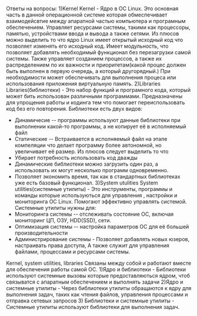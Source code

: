 Ответы на вопросы:
1)Kernel
Kernel - Ядро в ОС Linux. Это основная часть в данной операционной системе
которая обмеспечивает взаимодейсвтие между апаратной частью компьютера и 
програмным обеспечением. Управляет ресурсами системы, такими как 
процессоры, памятью, устройствами ввода и вывода а также сетями.
Из плюсов можно выделить то что ядро Linux имеет открытый исходный код
что позволяет изменять его исходный код. Имеет модульность, что позволяет
добавлять необходимый функционал без перезагрузки самой системы. 
Также управляет созданием процессов, а также их распределением 
по их важности и приоритетам(какой процес должен быть выполнен 
в первую очередь, а который другорядный.)
При необходимости может обеспечивать для выполнения процеса или использования 
приложения виртуальную память.
2)Libraries 
Libraries(библиотеки) - Это набор функций и програмного кода, который может бить использован 
различными программами. Предназначены для упрощения работы и кодинга тем что 
помогает переиспользовать код без его повторения. Библиотеки есть двух видов:
- Динамичесие -- программы используют данные библиотеки при выполнении какой-то
программы, а не копирует её в исполняемый файл
- Статические -- Встраивается в исполняемый файл на этапе компеляции что делает
программу более автономной, но увеличивает её размер. 
Из плюсов следует выделить то что  
- Убирает потребность использовать код дважды
- Динамические библиотеки можно загрузить один раз, а использовать их могут несколько 
программ одновременно.
- Позволяет экономить время, так как в стандартных библиотеках уже есть 
базовый функционал.
3)System utulities
System utilities(системные утилиты) - Это инструменты, программы и команды которые
используються для управления , настройки и мониторинга ОС Linux. Помогают эффективно 
управлять системой.
Системные утилиты нужны для:
- Мониторинга системы -- отслеживать состояние ОС, включая мониторинг ЦП, ОЗУ, HDD(SSD), сети.
- Оптимизация системы -- настройка параметров ОС для её большей производительности
- Администрирование системы - Позволяет добавлять новых юзеров, настраивать права доступа, 
А также служит для управления файлами, процессами и ресурсами системы.

Kernel, system utilities, libraries Связаны между собой и работают вместе для обеспечения
работы самой ОС.
1)Ядро и библиотеки - Библиотеки используют системные вызовы которые предоставляються ядром,
чтоб связыватся с апаратным обеспечением и выполнять задачи
2)Ядро и системные утилиты - Через библиотеки утилиты обращаются к ядру для выполнения
задач, таких как чтения файлов, управления процессами и отправка сетевых запросов 
3) Библиотеки и системные утилиты - Системные утилиты используют библиотеки для выполнения задач.
